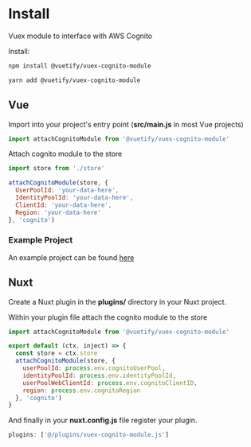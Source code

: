 # Install

Vuex module to interface with AWS Cognito

Install:

```bash
npm install @vuetify/vuex-cognito-module
```

```bash
yarn add @vuetify/vuex-cognito-module
```

## Vue

Import into your project's entry point (**src/main.js** in most Vue projects)

```js
import attachCognitoModule from '@vuetify/vuex-cognito-module'
```

Attach cognito module to the store

```js
import store from './store'

attachCognitoModule(store, {
  UserPoolId: 'your-data-here',
  IdentityPoolId: 'your-data-here',
  ClientId: 'your-data-here',
  Region: 'your-data-here'
}, 'cognito')
```

### Example Project

An example project can be found [here](https://github.com/vuetifyjs/vuex-cognito-example)

## Nuxt

Create a Nuxt plugin in the **plugins/** directory in your Nuxt project.

Within your plugin file attach the cognito module to the store

```js
import attachCognitoModule from '@vuetify/vuex-cognito-module'

export default (ctx, inject) => {
  const store = ctx.store
  attachCognitoModule(store, {
    userPoolId: process.env.cognitoUserPool,
    identityPoolId: process.env.identityPoolId,
    userPoolWebClientId: process.env.cognitoClientID,
    region: process.env.cognitoRegion
  }, 'cognito')
}
```

And finally in your **nuxt.config.js** file register your plugin.

```js
plugins: ['@/plugins/vuex-cognito-module.js']
```
